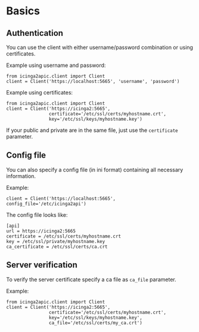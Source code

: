 # <a id="basics"></a> Basics

## <a id="authentication"></a> Authentication

You can use the client with either username/password combination or using certificates.

Example using username and password:

    from icinga2apic.client import Client
    client = Client('https://localhost:5665', 'username', 'password')

Example using certificates:

    from icinga2apic.client import Client
    client = Client('https://icinga2:5665',
                    certificate='/etc/ssl/certs/myhostname.crt',
                    key='/etc/ssl/keys/myhostname.key')

If your public and private are in the same file, just use the `certificate` parameter.


## <a id="config-file"></a> Config file

You can also specify a config file (in ini format) containing all necessary information.

Example:

    client = Client('https://localhost:5665', config_file='/etc/icinga2api')

The config file looks like:

    [api]
    url = https://icinga2:5665
    certificate = /etc/ssl/certs/myhostname.crt
    key = /etc/ssl/private/myhostname.key
    ca_certificate = /etc/ssl/certs/ca.crt


## <a id="server-verification"></a> Server verification

To verify the server certificate specify a ca file as `ca_file` parameter.

Example:

    from icinga2apic.client import Client
    client = Client('https://icinga2:5665',
                    certificate='/etc/ssl/certs/myhostname.crt',
                    key='/etc/ssl/keys/myhostname.key',
                    ca_file='/etc/ssl/certs/my_ca.crt')
